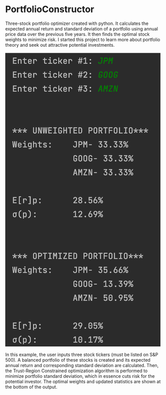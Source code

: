 # PortfolioConstructor
 Three-stock portfolio optimizer created with python. It calculates the expected annual return and standard deviation of a portfolio using annual price data over the previous five years. It then finds the optimal stock weights to minimize risk. I started this project to learn more about portfolio theory and seek out attractive potential investments.  
\
![Screenshot](screenshot.png)

In this example, the user inputs three stock tickers (must be listed on S&P 500). A balanced portfolio of these stocks is created and its expected annual return and corresponding standard deviation are calculated. Then, the Trust-Region Constrained optimization algorithm is performed to minimize portfolio standard deviation, which in essence cuts risk for the potential investor. The optimal weights and updated statistics are shown at the bottom of the output.
